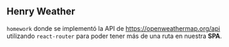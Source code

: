 ## Henry Weather

`homework` donde se implementó la API de https://openweathermap.org/api utilizando `react-router` para poder tener más de una ruta en nuestra **SPA**.
